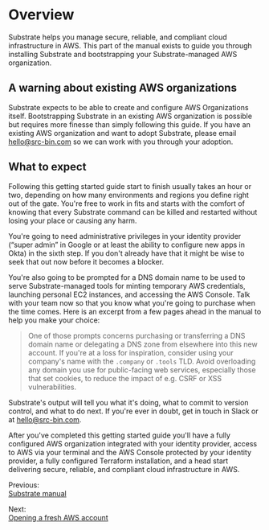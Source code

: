 # Overview

Substrate helps you manage secure, reliable, and compliant cloud infrastructure in AWS. This part of the manual exists to guide you through installing Substrate and bootstrapping your Substrate-managed AWS organization.

## A warning about existing AWS organizations

Substrate expects to be able to create and configure AWS Organizations itself. Bootstrapping Substrate in an existing AWS organization is possible but requires more finesse than simply following this guide. If you have an existing AWS organization and want to adopt Substrate, please email <hello@src-bin.com> so we can work with you through your adoption.

## What to expect

Following this getting started guide start to finish usually takes an hour or two, depending on how many environments and regions you define right out of the gate. You're free to work in fits and starts with the comfort of knowing that every Substrate command can be killed and restarted without losing your place or causing any harm.

You're going to need administrative privileges in your identity provider (&ldquo;super admin&rdquo; in Google or at least the ability to configure new apps in Okta) in the sixth step. If you don't already have that it might be wise to seek that out now before it becomes a blocker.

You're also going to be prompted for a DNS domain name to be used to serve Substrate-managed tools for minting temporary AWS credentials, launching personal EC2 instances, and accessing the AWS Console. Talk with your team now so that you know what you're going to purchase when the time comes. Here is an excerpt from a few pages ahead in the manual to help you make your choice:

> One of those prompts concerns purchasing or transferring a DNS domain name or delegating a DNS zone from elsewhere into this new account. If you're at a loss for inspiration, consider using your company's name with the `.company` or `.tools` TLD. Avoid overloading any domain you use for public-facing web services, especially those that set cookies, to reduce the impact of e.g. CSRF or XSS vulnerabilities.

Substrate's output will tell you what it's doing, what to commit to version control, and what to do next. If you're ever in doubt, get in touch in Slack or at <hello@src-bin.com>.

After you've completed this getting started guide you'll have a fully configured AWS organization integrated with your identity provider, access to AWS via your terminal and the AWS Console protected by your identity provider, a fully configured Terraform installation, and a head start delivering secure, reliable, and compliant cloud infrastructure in AWS.

<section class="table">
    <section id="previous">
        <p>Previous:<br><a href="../../">Substrate manual</a></p>
    </section>
    <section id="next">
        <p>Next:<br><a href="../opening-a-fresh-aws-account/">Opening a fresh AWS account</a></p>
    </section>
</section>
